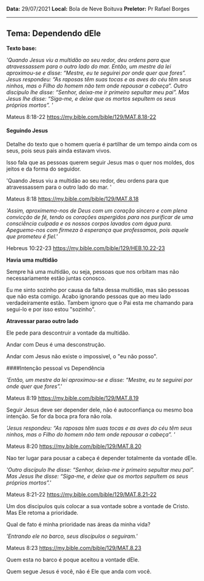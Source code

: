 **Data:** 29/07/2021
**Local:** Bola de Neve Boituva
**Preletor:** Pr Rafael Borges

---

## **Tema:**  Dependendo dEle

**Texto base:**

_'Quando Jesus viu a multidão ao seu redor, deu ordens para que atravessassem para o outro lado do mar. Então, um mestre da lei aproximou-se e disse: “Mestre, eu te seguirei por onde quer que fores”. Jesus respondeu: “As raposas têm suas tocas e as aves do céu têm seus ninhos, mas o Filho do homem não tem onde repousar a cabeça”. Outro discípulo lhe disse: “Senhor, deixa-me ir primeiro sepultar meu pai”. Mas Jesus lhe disse: “Siga-me, e deixe que os mortos sepultem os seus próprios mortos”. '_

Mateus 8:18-22
https://my.bible.com/bible/129/MAT.8.18-22

#### Seguindo Jesus





Detalhe do texto que o homem queria é partilhar de um tempo ainda com os seus, pois seus pais ainda estavam vivos.

Isso fala que as pessoas querem seguir Jesus mas o quer nos moldes, dos jeitos e da forma do seguidor.

'Quando Jesus viu a multidão ao seu redor, deu ordens para que atravessassem para o outro lado do mar. '

Mateus 8:18
https://my.bible.com/bible/129/MAT.8.18

_'Assim, aproximemo-nos de Deus com um coração sincero e com plena convicção de fé, tendo os corações aspergidos para nos purificar de uma consciência culpada e os nossos corpos lavados com água pura. Apeguemo-nos com firmeza à esperança que professamos, pois aquele que prometeu é fiel.'_

Hebreus 10:22-23
https://my.bible.com/bible/129/HEB.10.22-23

**Havia uma multidão**

Sempre há uma multidão, ou seja, pessoas que nos orbitam mas não necessariamente estão juntas conosco.

Eu me sinto sozinho por causa da falta dessa multidão, mas são pessoas que não esta comigo. Acabo ignorando pessoas que ao meu lado verdadeiramente estão. Tambem ignoro que o Pai esta me chamando para segui-lo e por isso estou "sozinho".

**Atravessar parao outro lado**

Ele pede para descontruir a vontade da multidão.

Andar com Deus é uma desconstrução.

Andar com Jesus não existe o impossivel, o "eu não posso".

####Intenção pessoal vs Dependência 

_'Então, um mestre da lei aproximou-se e disse: “Mestre, eu te seguirei por onde quer que fores”.'_

Mateus 8:19
https://my.bible.com/bible/129/MAT.8.19

Seguir Jesus deve ser depender dele, não é autoconfiança ou mesmo boa intenção. Se for da boca pra fora não rola.

_'Jesus respondeu: “As raposas têm suas tocas e as aves do céu têm seus ninhos, mas o Filho do homem não tem onde repousar a cabeça”. '_

Mateus 8:20
https://my.bible.com/bible/129/MAT.8.20

Nao ter lugar para pousar a cabeça é depender totalmente da vontade dEle.

_'Outro discípulo lhe disse: “Senhor, deixa-me ir primeiro sepultar meu pai”. Mas Jesus lhe disse: “Siga-me, e deixe que os mortos sepultem os seus próprios mortos”.'_

Mateus 8:21-22
https://my.bible.com/bible/129/MAT.8.21-22

Um dos discipulos quis colocar a sua vontade sobre a vontade de Cristo. Mas Ele retoma a prioridade.

Qual de fato é minha prioridade nas áreas da minha vida?

_'Entrando ele no barco, seus discípulos o seguiram.'_

Mateus 8:23
https://my.bible.com/bible/129/MAT.8.23

Quem esta no barco é poque aceitou a vontade dEle.

Quem segue Jesus é você, não é Ele que anda com você.

